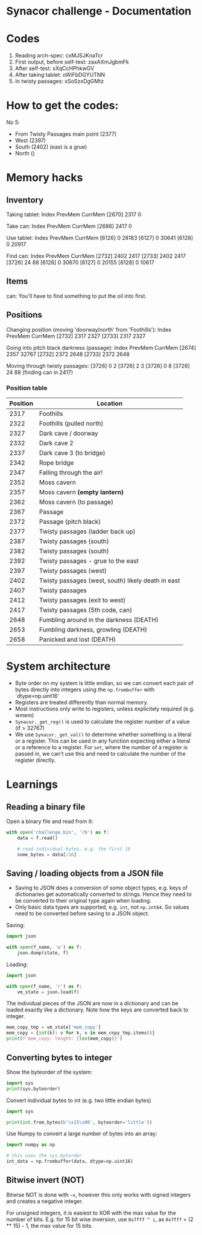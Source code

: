 # Synacor challenge - Documentation

# Codes

1. Reading arch-spec: cxMJSJKnaTcr
1. First output, before self-test: zaxAXmJgbmFk
1. After self-test: xXqCcHPhkwGV
1. After taking tablet: oWiFbDGYUTNN
1. In twisty passages: xSoSzxDgGMtz 


# How to get the codes:

No 5: 
- From Twisty Passages main point (2377)
- West (2397)
- South (2402) (east is a grue)
- North ()


# Memory hacks

## Inventory

Taking tablet:
Index   PrevMem CurrMem
[2670]  2317    0

Take can:
Index   PrevMem CurrMem
[2686]  2417    0

Use tablet:
Index   PrevMem CurrMem
[6126]  0       28183
[6127]  0       30641
[6128]  0       20917

Find can: 
Index   PrevMem CurrMem
[2732]  2402    2417
[2733]  2402    2417
[3726]  24      88
[6126]  0       30670
[6127]  0       20155
[6128]  0       10617

## Items

can: You'll have to find something to put the oil into first.

## Positions

Changing position (moving 'doorway/north' from 'Foothills'):
Index   PrevMem CurrMem
[2732]  2317    2327
[2733]  2317    2327

Going into pitch black darkness (passage):
Index   PrevMem CurrMem
[2674]  2357    32767
[2732]  2372    2648
[2733]  2372    2648

Moving through twisty passages:
[3726]  0       2
[3726]  2       3
[3726]  0       8
[3726]  24      88 (finding can in 2417)

### Position table

| Position | Location |
|--|--|
| 2317 | Foothills |
| 2322 | Foothills (pulled north) |
| 2327 | Dark cave / doorway |
| 2332 | Dark cave 2 |
| 2337 | Dark cave 3 (to bridge) |
| 2342 | Rope bridge |
| 2347 | Falling through the air! |
| 2352 | Moss cavern |
| 2357 | Moss cavern **(empty lantern)** |
| 2362 | Moss cavern (to passage) |
| 2367 | Passage |
| 2372 | Passage (pitch black) |
| 2377 | Twisty passages (ladder back up) |
| 2387 | Twisty passages (south) |
| 2382 | Twisty passages (south) |
| 2392 | Twisty passages - grue to the east |
| 2397 | Twisty passages (west) |
| 2402 | Twisty passages (west, south) likely death in east |
| 2407 | Twisty passages |
| 2412 | Twisty passages (exit to west) |
| 2417 | Twisty passages (5th code, can) |
| 2648 | Fumbling around in the darkness (DEATH) |
| 2653 | Fumbling darkness, growling (DEATH) |
| 2658 | Panicked and lost (DEATH) |

# System architecture

- Byte order on my system is little endian, so we can convert each pair of bytes directly into integers using the `np.frombuffer` with `dtype=np.uint16' 
- Registers are treated differently than normal memory.
- Most instructions only write to registers, unless explicitely required (e.g. wmem)
- `Synacor._get_reg()` is used to calculate the register number of a value (if > 32767)
- We use `Synacor._get_val()` to determine whether something is a literal or a register. This can be used in any function expecting either a literal or a reference to a register. For `set`, where the number of a register is passed in, we can't use this and need to calculate the number of the register directly.


# Learnings

## Reading a binary file

Open a binary file and read from it:

```python
with open('challenge.bin', 'rb') as f:
    data = f.read()

    # read individual bytes, e.g. the first 16
    some_bytes = data[:16]
```

## Saving / loading objects from a JSON file

- Saving to JSON does a conversion of some object types, e.g. keys of dictionaries get automatically converted to strings. Hence they need to be converted to their original type again when loading.
- Only basic data types are supported, e.g. `int`, not `np.int64`. So values need to be converted before saving to a JSON object.

Saving: 
```python
import json

with open(f_name, 'w') as f:
    json.dump(state, f)
```

Loading:

```python
import json

with open(f_name, 'r') as f:
    vm_state = json.load(f)
``` 

The individual pieces of the JSON are now in a dictionary and can be loaded exactly like a dictionary. Note how the keys are converted back to integer.

```python
mem_copy_tmp = vm_state['mem_copy']
mem_copy = {int(k): v for k, v in mem_copy_tmp.items()}
print(f'mem_copy: length: {len(mem_copy)}')
```

## Converting bytes to integer

Show the byteorder of the system:

```python
import sys
print(sys.byteorder)
```

Convert individual bytes to int (e.g. two little endian bytes)

```python
import sys

print(int.from_bytes(b'\x15\x00', byteorder='little'))
```

Use Numpy to convert a large number of bytes into an array:

```python
import numpy as np

# this uses the sys.bytorder
int_data = np.frombuffer(data, dtype=np.uint16)
```

## Bitwise invert (NOT)

Bitwise NOT is done with `~x`, however this only works with signed integers and creates a negative integer.

For unsigned integers, it is easiest to XOR with the max value for the number of bits. E.g. for 15 bit wise inversion, use `0x7fff ^ i`, as `0x7fff` = (2 ** 15) - 1, the max value for 15 bits.
